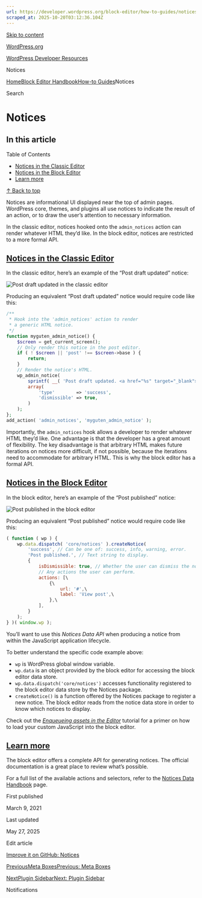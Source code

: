 ```yaml
---
url: https://developer.wordpress.org/block-editor/how-to-guides/notices
scraped_at: 2025-10-20T03:12:36.104Z
---
```


[Skip to content](https://developer.wordpress.org/block-editor/how-to-guides/notices/#wp--skip-link--target)

[WordPress.org](https://wordpress.org/)

[WordPress Developer Resources](https://developer.wordpress.org/)

Notices


[Home](https://developer.wordpress.org/)[Block Editor Handbook](https://developer.wordpress.org/block-editor/)[How-to Guides](https://developer.wordpress.org/block-editor/how-to-guides/)Notices

Search

# Notices

## In this article

Table of Contents

- [Notices in the Classic Editor](https://developer.wordpress.org/block-editor/how-to-guides/notices/#notices-in-the-classic-editor)
- [Notices in the Block Editor](https://developer.wordpress.org/block-editor/how-to-guides/notices/#notices-in-the-block-editor)
- [Learn more](https://developer.wordpress.org/block-editor/how-to-guides/notices/#learn-more)

[↑ Back to top](https://developer.wordpress.org/block-editor/how-to-guides/notices/#wp--skip-link--target)

Notices are informational UI displayed near the top of admin pages. WordPress core, themes, and plugins all use notices to indicate the result of an action, or to draw the user’s attention to necessary information.

In the classic editor, notices hooked onto the `admin_notices` action can render whatever HTML they’d like. In the block editor, notices are restricted to a more formal API.

## [Notices in the Classic Editor](https://developer.wordpress.org/block-editor/how-to-guides/notices/\#notices-in-the-classic-editor)

In the classic editor, here’s an example of the “Post draft updated” notice:

![Post draft updated in the classic editor](https://i0.wp.com/raw.githubusercontent.com/WordPress/gutenberg/HEAD/docs/how-to-guides/notices/classic-editor-notice.png?ssl=1)

Producing an equivalent “Post draft updated” notice would require code like this:

```php
/**
 * Hook into the 'admin_notices' action to render
 * a generic HTML notice.
 */
function myguten_admin_notice() {
    $screen = get_current_screen();
    // Only render this notice in the post editor.
    if ( ! $screen || 'post' !== $screen->base ) {
        return;
    }
    // Render the notice's HTML.
    wp_admin_notice(
        sprintf( __( 'Post draft updated. <a href="%s" target="_blank">Preview post</a>' ), get_preview_post_link() ),
        array(
            'type'        => 'success',
            'dismissible' => true,
        )
    );
};
add_action( 'admin_notices', 'myguten_admin_notice' );

```

Importantly, the `admin_notices` hook allows a developer to render whatever HTML they’d like. One advantage is that the developer has a great amount of flexibility. The key disadvantage is that arbitrary HTML makes future iterations on notices more difficult, if not possible, because the iterations need to accommodate for arbitrary HTML. This is why the block editor has a formal API.

## [Notices in the Block Editor](https://developer.wordpress.org/block-editor/how-to-guides/notices/\#notices-in-the-block-editor)

In the block editor, here’s an example of the “Post published” notice:

![Post published in the block editor](https://i0.wp.com/raw.githubusercontent.com/WordPress/gutenberg/HEAD/docs/how-to-guides/notices/block-editor-notice.png?ssl=1)

Producing an equivalent “Post published” notice would require code like this:

```js
( function ( wp ) {
    wp.data.dispatch( 'core/notices' ).createNotice(
        'success', // Can be one of: success, info, warning, error.
        'Post published.', // Text string to display.
        {
            isDismissible: true, // Whether the user can dismiss the notice.
            // Any actions the user can perform.
            actions: [\
                {\
                    url: '#',\
                    label: 'View post',\
                },\
            ],
        }
    );
} )( window.wp );

```

You’ll want to use this _Notices Data API_ when producing a notice from within the JavaScript application lifecycle.

To better understand the specific code example above:

- `wp` is WordPress global window variable.
- `wp.data` is an object provided by the block editor for accessing the block editor data store.
- `wp.data.dispatch('core/notices')` accesses functionality registered to the block editor data store by the Notices package.
- `createNotice()` is a function offered by the Notices package to register a new notice. The block editor reads from the notice data store in order to know which notices to display.

Check out the [_Enqueueing assets in the Editor_](https://developer.wordpress.org/block-editor/how-to-guides/enqueueing-assets-in-the-editor/) tutorial for a primer on how to load your custom JavaScript into the block editor.

## [Learn more](https://developer.wordpress.org/block-editor/how-to-guides/notices/\#learn-more)

The block editor offers a complete API for generating notices. The official documentation is a great place to review what’s possible.

For a full list of the available actions and selectors, refer to the [Notices Data Handbook](https://developer.wordpress.org/block-editor/reference-guides/data/data-core-notices/) page.

First published

March 9, 2021

Last updated

May 27, 2025

Edit article

[Improve it on GitHub: Notices](https://github.com/WordPress/gutenberg/edit/trunk/docs/how-to-guides/notices/README.md)

[PreviousMeta BoxesPrevious: Meta Boxes](https://developer.wordpress.org/block-editor/how-to-guides/metabox/)

[NextPlugin SidebarNext: Plugin Sidebar](https://developer.wordpress.org/block-editor/how-to-guides/plugin-sidebar-0/)

Notifications